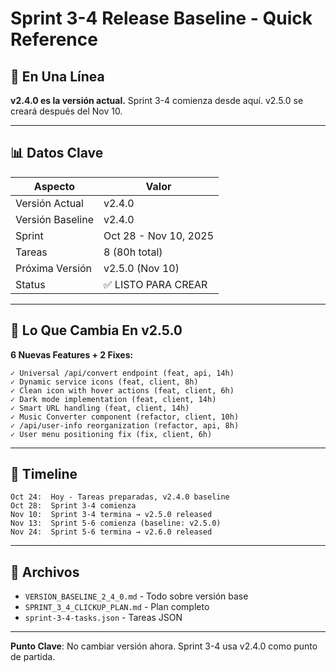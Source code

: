# Sprint 3-4 Release Baseline - Quick Reference

## 🚀 En Una Línea

**v2.4.0 es la versión actual.** Sprint 3-4 comienza desde aquí. v2.5.0 se creará después del Nov 10.

---

## 📊 Datos Clave

| Aspecto | Valor |
|---------|-------|
| Versión Actual | v2.4.0 |
| Versión Baseline | v2.4.0 |
| Sprint | Oct 28 - Nov 10, 2025 |
| Tareas | 8 (80h total) |
| Próxima Versión | v2.5.0 (Nov 10) |
| Status | ✅ LISTO PARA CREAR |

---

## 🎯 Lo Que Cambia En v2.5.0

**6 Nuevas Features + 2 Fixes:**

```
✓ Universal /api/convert endpoint (feat, api, 14h)
✓ Dynamic service icons (feat, client, 8h)
✓ Clean icon with hover actions (feat, client, 6h)
✓ Dark mode implementation (feat, client, 14h)
✓ Smart URL handling (feat, client, 14h)
✓ Music Converter component (refactor, client, 10h)
✓ /api/user-info reorganization (refactor, api, 8h)
✓ User menu positioning fix (fix, client, 6h)
```

---

## 📅 Timeline

```
Oct 24:  Hoy - Tareas preparadas, v2.4.0 baseline
Oct 28:  Sprint 3-4 comienza
Nov 10:  Sprint 3-4 termina → v2.5.0 released
Nov 13:  Sprint 5-6 comienza (baseline: v2.5.0)
Nov 24:  Sprint 5-6 termina → v2.6.0 released
```

---

## 📁 Archivos

- `VERSION_BASELINE_2_4_0.md` - Todo sobre versión base
- `SPRINT_3_4_CLICKUP_PLAN.md` - Plan completo
- `sprint-3-4-tasks.json` - Tareas JSON

---

**Punto Clave**: No cambiar versión ahora. Sprint 3-4 usa v2.4.0 como punto de partida.
